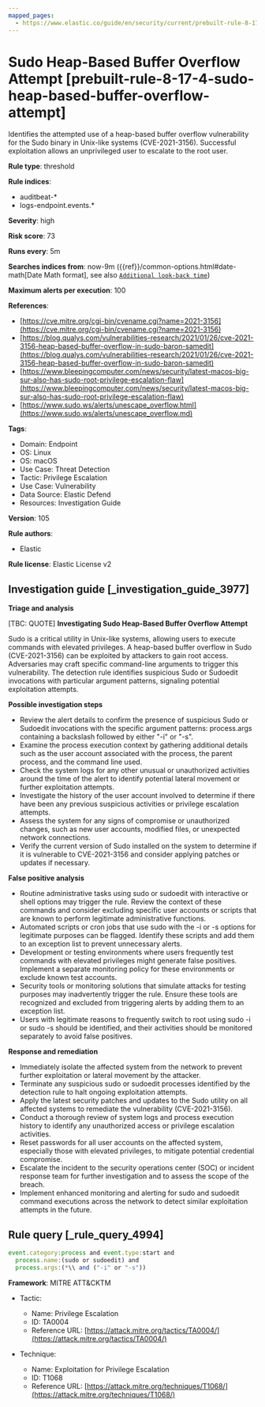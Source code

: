 ```yaml
---
mapped_pages:
  - https://www.elastic.co/guide/en/security/current/prebuilt-rule-8-17-4-sudo-heap-based-buffer-overflow-attempt.html
---
```


# Sudo Heap-Based Buffer Overflow Attempt [prebuilt-rule-8-17-4-sudo-heap-based-buffer-overflow-attempt]

Identifies the attempted use of a heap-based buffer overflow vulnerability for the Sudo binary in Unix-like systems (CVE-2021-3156). Successful exploitation allows an unprivileged user to escalate to the root user.

**Rule type**: threshold

**Rule indices**:

* auditbeat-*
* logs-endpoint.events.*

**Severity**: high

**Risk score**: 73

**Runs every**: 5m

**Searches indices from**: now-9m ({{ref}}/common-options.html#date-math[Date Math format], see also [`Additional look-back time`](docs-content://solutions/security/detect-and-alert/create-detection-rule.md#rule-schedule))

**Maximum alerts per execution**: 100

**References**:

* [https://cve.mitre.org/cgi-bin/cvename.cgi?name=2021-3156](https://cve.mitre.org/cgi-bin/cvename.cgi?name=2021-3156)
* [https://blog.qualys.com/vulnerabilities-research/2021/01/26/cve-2021-3156-heap-based-buffer-overflow-in-sudo-baron-samedit](https://blog.qualys.com/vulnerabilities-research/2021/01/26/cve-2021-3156-heap-based-buffer-overflow-in-sudo-baron-samedit)
* [https://www.bleepingcomputer.com/news/security/latest-macos-big-sur-also-has-sudo-root-privilege-escalation-flaw](https://www.bleepingcomputer.com/news/security/latest-macos-big-sur-also-has-sudo-root-privilege-escalation-flaw)
* [https://www.sudo.ws/alerts/unescape_overflow.html](https://www.sudo.ws/alerts/unescape_overflow.md)

**Tags**:

* Domain: Endpoint
* OS: Linux
* OS: macOS
* Use Case: Threat Detection
* Tactic: Privilege Escalation
* Use Case: Vulnerability
* Data Source: Elastic Defend
* Resources: Investigation Guide

**Version**: 105

**Rule authors**:

* Elastic

**Rule license**: Elastic License v2

## Investigation guide [_investigation_guide_3977]

**Triage and analysis**

[TBC: QUOTE]
**Investigating Sudo Heap-Based Buffer Overflow Attempt**

Sudo is a critical utility in Unix-like systems, allowing users to execute commands with elevated privileges. A heap-based buffer overflow in Sudo (CVE-2021-3156) can be exploited by attackers to gain root access. Adversaries may craft specific command-line arguments to trigger this vulnerability. The detection rule identifies suspicious Sudo or Sudoedit invocations with particular argument patterns, signaling potential exploitation attempts.

**Possible investigation steps**

* Review the alert details to confirm the presence of suspicious Sudo or Sudoedit invocations with the specific argument patterns: process.args containing a backslash followed by either "-i" or "-s".
* Examine the process execution context by gathering additional details such as the user account associated with the process, the parent process, and the command line used.
* Check the system logs for any other unusual or unauthorized activities around the time of the alert to identify potential lateral movement or further exploitation attempts.
* Investigate the history of the user account involved to determine if there have been any previous suspicious activities or privilege escalation attempts.
* Assess the system for any signs of compromise or unauthorized changes, such as new user accounts, modified files, or unexpected network connections.
* Verify the current version of Sudo installed on the system to determine if it is vulnerable to CVE-2021-3156 and consider applying patches or updates if necessary.

**False positive analysis**

* Routine administrative tasks using sudo or sudoedit with interactive or shell options may trigger the rule. Review the context of these commands and consider excluding specific user accounts or scripts that are known to perform legitimate administrative functions.
* Automated scripts or cron jobs that use sudo with the -i or -s options for legitimate purposes can be flagged. Identify these scripts and add them to an exception list to prevent unnecessary alerts.
* Development or testing environments where users frequently test commands with elevated privileges might generate false positives. Implement a separate monitoring policy for these environments or exclude known test accounts.
* Security tools or monitoring solutions that simulate attacks for testing purposes may inadvertently trigger the rule. Ensure these tools are recognized and excluded from triggering alerts by adding them to an exception list.
* Users with legitimate reasons to frequently switch to root using sudo -i or sudo -s should be identified, and their activities should be monitored separately to avoid false positives.

**Response and remediation**

* Immediately isolate the affected system from the network to prevent further exploitation or lateral movement by the attacker.
* Terminate any suspicious sudo or sudoedit processes identified by the detection rule to halt ongoing exploitation attempts.
* Apply the latest security patches and updates to the Sudo utility on all affected systems to remediate the vulnerability (CVE-2021-3156).
* Conduct a thorough review of system logs and process execution history to identify any unauthorized access or privilege escalation activities.
* Reset passwords for all user accounts on the affected system, especially those with elevated privileges, to mitigate potential credential compromise.
* Escalate the incident to the security operations center (SOC) or incident response team for further investigation and to assess the scope of the breach.
* Implement enhanced monitoring and alerting for sudo and sudoedit command executions across the network to detect similar exploitation attempts in the future.


## Rule query [_rule_query_4994]

```js
event.category:process and event.type:start and
  process.name:(sudo or sudoedit) and
  process.args:(*\\ and ("-i" or "-s"))
```

**Framework**: MITRE ATT&CKTM

* Tactic:

    * Name: Privilege Escalation
    * ID: TA0004
    * Reference URL: [https://attack.mitre.org/tactics/TA0004/](https://attack.mitre.org/tactics/TA0004/)

* Technique:

    * Name: Exploitation for Privilege Escalation
    * ID: T1068
    * Reference URL: [https://attack.mitre.org/techniques/T1068/](https://attack.mitre.org/techniques/T1068/)




